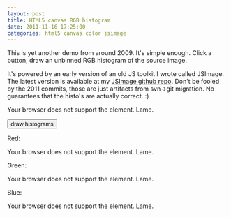 ```yaml
---
layout: post
title: HTML5 canvas RGB histogram
date: 2011-11-16 17:25:00
categories: html5 canvas color jsimage
---
```


This is yet another demo from around 2009.  It's simple enough.  Click a button, draw an unbinned RGB histogram of the source image.

It's powered by an early version of an old JS toolkit I wrote called JSImage.  The latest version is available at my [JSImage github repo](https://github.com/mwcz/jsimage).  Don't be fooled by the 2011 commits, those are just artifacts from svn-&gt;git migration.  No guarantees that the histo's are actually correct. :)

<script type="text/javascript" src="/js/003/JSImage.js"></script> 

<script type="text/javascript"> 
        
window.onload = function() {
 
    static/images0 = new JSImage( "c0", "/static/images/003/kazoo.png" );
    static/imagesr = new JSImage( "cr", "/static/images/003/kazoo.png" );
    static/imagesg = new JSImage( "cg", "/static/images/003/kazoo.png" );
    static/imagesb = new JSImage( "cb", "/static/images/003/kazoo.png" );
 
 
}
 
function draw() {
 
    /**
     * Color histo canvases the color of their histo
     */
    static/images0.histo( static/imagesr.canvas, 'r', 'rgba(255,0,0,0.9)', 'rgba(0,0,0,0.8)' )
    static/images0.histo( static/imagesg.canvas, 'g', 'rgba(0,200,0,0.9)', 'rgba(0,0,0,0.8)' )
    static/images0.histo( static/imagesb.canvas, 'b', 'rgba(0,0,200,0.9)', 'rgba(0,0,0,0.8)' )
 
}
 
var static/images0, static/imagesr, static/imagesg, static/imagesb; // make static/images0 public so I can play with it in firebug more easily
 
</script> 

<canvas id="c0"> 
    Your browser does not support the <canvas> element. Lame.
</canvas> 

<button type="button" onclick="draw()">draw histograms</button> 

Red:

<canvas id="cr"> 
    Your browser does not support the <canvas> element. Lame.
</canvas> 

Green:

<canvas id="cg"> 
    Your browser does not support the <canvas> element. Lame.
</canvas> 

Blue:

<canvas id="cb"> 
    Your browser does not support the <canvas> element. Lame.
</canvas> 

